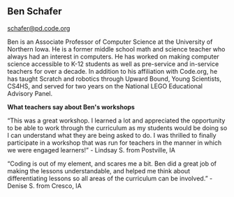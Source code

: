 ## Ben Schafer

[schafer@pd.code.org](mailto:schafer@pd.code.org)

Ben is an Associate Professor of Computer Science at the University of Northern Iowa. He is a former middle school math and science teacher who always had an interest in computers. He has worked on making computer science accessible to K-12 students as well as pre-service and in-service teachers for over a decade. In addition to his affiliation with Code.org, he has taught Scratch and robotics through Upward Bound, Young Scientists, CS4HS, and served for two years on the National LEGO Educational Advisory Panel.

**What teachers say about Ben's workshops**

“This was a great workshop. I learned a lot and appreciated the opportunity to be able to work through the curriculum as my students would be doing so I can understand what they are being asked to do. I was thrilled to finally participate in a workshop that was run for teachers in the manner in which we were engaged learners!” - Lindsay S. from Postville, IA

“Coding is out of my element, and scares me a bit. Ben did a great job of making the lessons understandable, and helped me think about differentiating lessons so all areas of the curriculum can be involved.” - Denise S. from Cresco, IA

